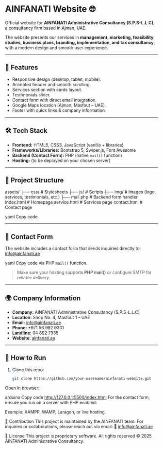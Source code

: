 # AINFANATI Website 🌐

Official website for **AINFANATI Administrative Consultancy (S.P.S-L.L.C)**,  
a consultancy firm based in Ajman, UAE.  

The website presents our services in **management, marketing, feasibility studies, business plans, branding, implementation, and tax consultancy**, with a modern design and smooth user experience.

---

## 🚀 Features
- Responsive design (desktop, tablet, mobile).
- Animated header and smooth scrolling.
- Services section with cards layout.
- Testimonials slider.
- Contact form with direct email integration.
- Google Maps location (Ajman, Masfout – UAE).
- Footer with quick links & company information.

---

## 🛠️ Tech Stack
- **Frontend:** HTML5, CSS3, JavaScript (vanilla + libraries)
- **Frameworks/Libraries:** Bootstrap 5, Swiper.js, Font Awesome
- **Backend (Contact Form):** PHP (native `mail()` function)
- **Hosting:** (to be deployed on your chosen server)

---

## 📂 Project Structure
assets/
├── css/ # Stylesheets
├── js/ # Scripts
├── img/ # Images (logo, services, testimonials, etc.)
├── mail.php # Backend form handler
index.html # Homepage
service.html # Services page
contact.html # Contact page

yaml
Copy code

---

## 📧 Contact Form
The website includes a contact form that sends inquiries directly to:
info@ainfanati.ae

yaml
Copy code
via PHP `mail()` function.  
> Make sure your hosting supports **PHP mail()** or configure SMTP for reliable delivery.

---

## 🌍 Company Information
- **Company:** AINFANATI Administrative Consultancy (S.P.S-L.L.C)  
- **Location:** Shop No. 4, Masfout 1 – UAE  
- **Email:** info@ainfanati.ae  
- **Phone:** +971 56 992 9301  
- **Landline:** 04 892 7935  
- **Website:** [ainfanati.ae](https://www.ainfanati.ae)

---

## 📌 How to Run
1. Clone this repo:
   ```bash
   git clone https://github.com/your-username/ainfanati-website.git
Open in browser:

arduino
Copy code
http://127.0.0.1:5500/index.html
For the contact form, ensure you run on a server with PHP enabled:

Example: XAMPP, WAMP, Laragon, or live hosting.

🤝 Contribution
This project is maintained by the AINFANATI team.
For inquiries or collaborations, please reach out via email:
📩 info@ainfanati.ae

📜 License
This project is proprietary software.
All rights reserved © 2025 AINFANATI Administrative Consultancy.